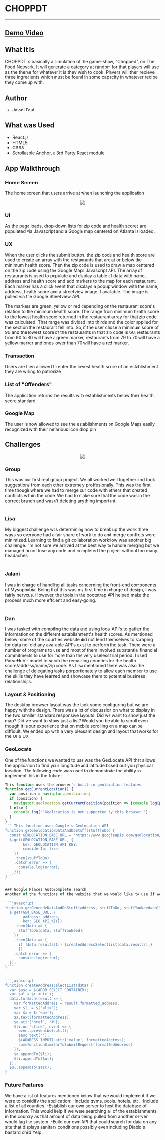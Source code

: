 # CHOPPDT
---
## [Demo Video](https://youtu.be/uLNvlpdSDJE)

## What It Is
CHOPPDT is basically a simulation of the game-show, "Chopped", on The Food Network. It will generate a category at random for that players will use as the theme for whatever it is they wish to cook. Players will then recieve three ingredients which must be found in some capacity in whatever recipe they come up with. 

## Author
* Jalani Paul


## What was Used
* React.js
* HTML5
* CSS3
* Scrollaable Anchor, a 3rd Party React module

## App Walkthrough

### Home Screen
The home screen that users arrive at when launching the application
<p align='center'>
    <img src='src/img/ReadMeImages/Home_page.png'>
</p>

### UI
As the page loads, drop-down lists for zip code and health scores are populated via Javascript and a Google map centered on Atlanta is loaded.

### UX
When the user clicks the submit button, the zip code and health score are used to create an array with the restaurants that are at or below the minimum health score. Then the zip code is used to draw a map centered on the zip code using the Google Maps Javascript API. The array of restaurants is used to populate and display a table of data with name, address and health score and add markers to the map for each restaurant. Each marker has a click event that displays a popup window with the name, address, health score and a streetview image if available. The image is pulled via the Google Streetview API.

The markers are green, yellow or red depending on the restaurant score's relation to the minimum health score. The range from minimum health score to the lowest health score returned in the restaurant array for that zip code was calculated. That range was divided into thirds and the color applied for the section the restaurant fell into. So, if the user chose a minimum score of 90 and the lowest score of the restaurants in that zip code is 60, restaurants from 90 to 80 will have a green marker, restaurants from 79 to 70 will have a yellow marker and ones lower than 70 will have a red marker.


### Transaction
Users are then allowed to enter the lowest health score of an establishment they are willing to patronize


### List of "Offenders"
The application returns the results with establishments below their health score standard

### Google Map
The user is now allowed to see the establishments on Google Maps easily recognized with their nefarious icon drop pin

## Challenges
<p align='center'>
    <img src='images/trello.png'></img>
</p>

### Group
This was our first real group project. We all worked well together and took suggestions from each other extremely proffesionally.
This was the first time though where we had to merge our code with others that created conflicts within the code. We had to make sure that the code was in the correct branch and wasn't deleting anything important.
<br>
<br>
### Lisa

My biggest challenge was determining how to break up the work three ways so everyone had a fair share of work to do and merge conflicts were minimized. Learning to find a git collaboration workflow was another big challenge. I'm not sure we arrived at the best way to handle merging but we managed to not lose any code and completed the project without too many headaches.
<br>
<br>
### Jalani

I was in charge of handling all tasks concerning the front-end components of Mysophobia. Being that this was my first time in charge of design, I was fairly nervous. However, the tools in the bootstrap API helped make the process much more effcient and easy-going. 
<br>
<br>
### Dan
I was tasked with compiling the data and using local API's to gather the information on the different establishment's health scores. As mentioned below; some of the counties website did not lend themselves to scraping for data nor did any available API's exist to perform the task. There were a number of programs to use and most of them involved substantial financial commitments to use for more than the very useless trial period. I used ParseHub's model to scrub the remaining counties for the health score/address/name/zip code. As Lisa mentioned there was also the challenge of delegating tasks porportionately to allow each member to use the skills they have learned and showcase them to potential business relationships.
<br>

### Layout & Positioning
The desktop browser layout was the took some configuring but we are happy with the design. There was a lot of discussion on what to display in the two smaller standard responsive layouts. Did we want to show just the map? Did we want to show just a list? Would you be able to scroll even though it is our experience that on mobile scrolling on a map can be difficult. We ended up with a very pleasant design and layout that works for the UI & UX. 
### GeoLocate
One of the functions we wanted to use was the GeoLocate API that allows the application to find your longitude and latitude based out you physical location. The following code was used to demonstrate the ability to implement this in the future:

```javascript
This function uses the browser's built-in geolocation features
function getCurrentLocation() {
  var position = navigator.geolocation;
  if (position) {
    navigator.geolocation.getCurrentPosition(position => {console.log(position);});
  } else {
    console.log('"Geolocation is not supported by this browser.');
  }
}
``` This function uses Google's Geolocation API
function getGeolocationDataAndDoStuff(stuffToDo) {
  const GEOLOCATION_BASE_URL = 'https://www.googleapis.com/geolocation/v1/geolocate?'
  $.get(GEOLOCATION_BASE_URL, {
        key: GEOLOCATION_API_KEY,
        considerIp: true
    })
    .then(stuffToDo)
    .catch(error => {
      console.log(error);
    });
}```


### Google Places Autocomplete search
Another of the functions of the website that we would like to use if we were to move forward with the application would be auto-complete address with partial data(i.e. 123 Spoo = 123 Spooner St Quahog, RI. Lisa was able to write the code for this but the GeoCode API was not working up to our standards. Below is the code:

```javascript
function getGeocodeDataAndDoStuff(address, stuffToDo, stuffYouNeed=null) {
  $.get(GEO_BASE_URL, {
        address: address,
        key: GEO_API_KEY})
    .then(data => {
      stuffToDo(data, stuffYouNeed);
    })
    .then(data => {
      if (data.results[1]) {createAddressSelectList(data.results);}
      })
    .catch(error => {
      console.log(error);
  });
}```


```javascript
function createAddressSelectList(data) {
  var $asc = $(ADDR_SELECT_CONTAINER);
  var $ul = $('<ul>');
  data.forEach(result => {
    var formattedAddress = result.formatted_address;
    var $li = $('<li>');
    var $a = $('<a>');
    $a.text(formattedAddress);
    $a.attr('href', '#');
    $li.on('click', event => {
      event.preventDefault();
      $asc.text('');
      $(ADDRESS_INPUT).attr('value', formattedAddress);
      someFunctionSimilarToSubmitRequest(formattedAddress)
    });
    $a.appendTo($li);
    $li.appendTo($ul);
  });
  $ul.appendTo($asc);
}
```
</p>

### Future Features

We have a list of features mentioned below that we would implement if we were to comidify the application:
-Include gyms, pools, hotels, etc.
-Include a list of all counties.
-Establish our own server to host the database of information. This would help if we were searching all of the establishments in the country as that amount of data being pulled from another server would lag the system.
-Build our own API that could search for data on any site that displays sanitary conditions possibly even including Diablo's bastard child Yelp.


